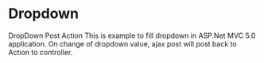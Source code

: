 # Dropdown
DropDown Post Action
This is example to fill dropdown in ASP.Net MVC 5.0 application.
On change of dropdown value, ajax post will post back to Action to controller.
